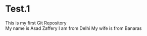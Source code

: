 # Test.1
This is my first Git Repository
<br>
My name is Asad Zaffery
I am from Delhi
My wife is from Banaras
